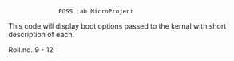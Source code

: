      	          FOSS Lab MicroProject
This code will display boot options passed to the kernal
with short description of each.



Roll.no. 9 - 12

